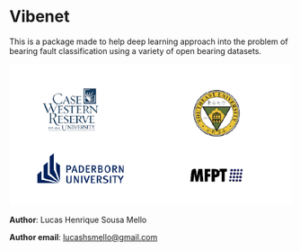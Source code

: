 # Vibenet

This is a package made to help deep learning approach into the problem of bearing fault classification
using a variety of open bearing datasets.

![image](Datasets.png "Datasets")

**Author**: Lucas Henrique Sousa Mello

**Author email**: lucashsmello@gmail.com